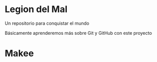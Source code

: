 # Legion del Mal
Un repositorio para conquistar el mundo

Básicamente aprenderemos más sobre Git y GitHub con este proyecto

# Makee
